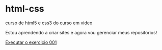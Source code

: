 # html-css
 curso de html5 e css3 do curso em video

Estou aprendendo a criar sites e agora vou gerenciar meus repositorios! 

<a href="https://adrianoalberto.github.io/html-css/exercicios/ex001/index.html">Executar o exercicio 001</a>